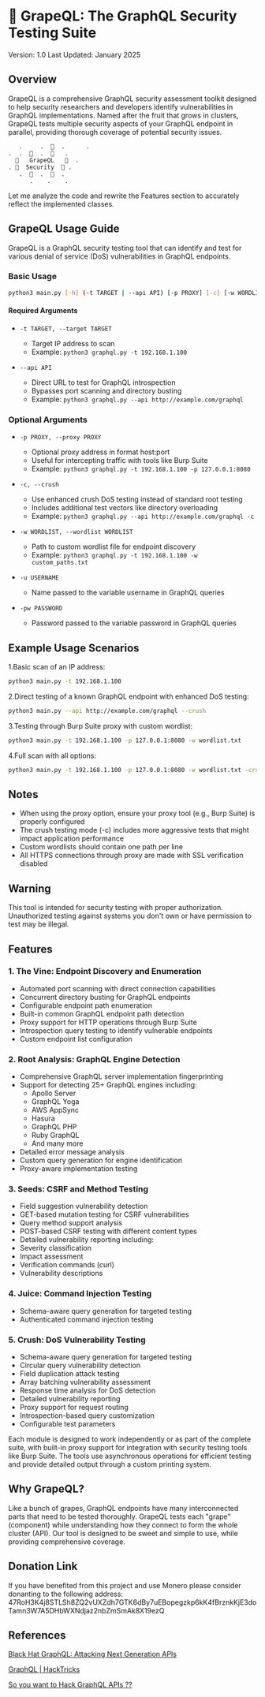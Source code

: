 # 🍇 GrapeQL: The GraphQL Security Testing Suite

Version: 1.0
Last Updated: January 2025

## Overview

GrapeQL is a comprehensive GraphQL security assessment toolkit designed to help security researchers and developers identify vulnerabilities in GraphQL implementations. Named after the fruit that grows in clusters, GrapeQL tests multiple security aspects of your GraphQL endpoint in parallel, providing thorough coverage of potential security issues.

```ascii
   .     .  🍇  .      .
.  .  🍇  .  🍇   .    
  🍇   GrapeQL   🍇  .  
. 🍇  Security  🍇 .   
   .  🍇  .  🍇  .     
      .    .    .      
```

Let me analyze the code and rewrite the Features section to accurately reflect the implemented classes.

## GrapeQL Usage Guide

GrapeQL is a GraphQL security testing tool that can identify and test for various denial of service (DoS) vulnerabilities in GraphQL endpoints.

### Basic Usage

```bash
python3 main.py [-h] (-t TARGET | --api API) [-p PROXY] [-c] [-w WORDLIST]
```

#### Required Arguments

- `-t TARGET, --target TARGET`
  - Target IP address to scan
  - Example: `python3 graphql.py -t 192.168.1.100`

- `--api API`
  - Direct URL to test for GraphQL introspection
  - Bypasses port scanning and directory busting
  - Example: `python3 graphql.py --api http://example.com/graphql`

### Optional Arguments

- `-p PROXY, --proxy PROXY`
  - Optional proxy address in format host:port
  - Useful for intercepting traffic with tools like Burp Suite
  - Example: `python3 graphql.py -t 192.168.1.100 -p 127.0.0.1:8080`

- `-c, --crush`
  - Use enhanced crush DoS testing instead of standard root testing
  - Includes additional test vectors like directory overloading
  - Example: `python3 graphql.py --api http://example.com/graphql -c`

- `-w WORDLIST, --wordlist WORDLIST`
  - Path to custom wordlist file for endpoint discovery
  - Example: `python3 graphql.py -t 192.168.1.100 -w custom_paths.txt`

- `-u USERNAME`
  - Name passed to the variable username in GraphQL queries

- `-pw PASSWORD`
  - Password passed to the variable password in GraphQL queries


## Example Usage Scenarios

1.Basic scan of an IP address:

```bash
python3 main.py -t 192.168.1.100
```

2.Direct testing of a known GraphQL endpoint with enhanced DoS testing:

```bash
python3 main.py --api http://example.com/graphql --crush
```

3.Testing through Burp Suite proxy with custom wordlist:

```bash
python3 main.py -t 192.168.1.100 -p 127.0.0.1:8080 -w wordlist.txt
```

4.Full scan with all options:

```bash
python3 main.py -t 192.168.1.100 -p 127.0.0.1:8080 -w wordlist.txt -crush -u admin -pw changeme
```

## Notes

- When using the proxy option, ensure your proxy tool (e.g., Burp Suite) is properly configured
- The crush testing mode (-c) includes more aggressive tests that might impact application performance
- Custom wordlists should contain one path per line
- All HTTPS connections through proxy are made with SSL verification disabled

## Warning

This tool is intended for security testing with proper authorization. Unauthorized testing against systems you don't own or have permission to test may be illegal.

## Features

### 1. The Vine: Endpoint Discovery and Enumeration

- Automated port scanning with direct connection capabilities
- Concurrent directory busting for GraphQL endpoints
- Configurable endpoint path enumeration
- Built-in common GraphQL endpoint path detection
- Proxy support for HTTP operations through Burp Suite
- Introspection query testing to identify vulnerable endpoints
- Custom endpoint list configuration

### 2. Root Analysis: GraphQL Engine Detection

- Comprehensive GraphQL server implementation fingerprinting
- Support for detecting 25+ GraphQL engines including:
  - Apollo Server
  - GraphQL Yoga
  - AWS AppSync
  - Hasura
  - GraphQL PHP
  - Ruby GraphQL
  - And many more
- Detailed error message analysis
- Custom query generation for engine identification
- Proxy-aware implementation testing

### 3. Seeds: CSRF and Method Testing

- Field suggestion vulnerability detection
- GET-based mutation testing for CSRF vulnerabilities
- Query method support analysis
- POST-based CSRF testing with different content types
- Detailed vulnerability reporting including:
- Severity classification
- Impact assessment
- Verification commands (curl)
- Vulnerability descriptions

### 4. Juice: Command Injection Testing

- Schema-aware query generation for targeted testing
- Authenticated command injection testing

### 5. Crush: DoS Vulnerability Testing

- Schema-aware query generation for targeted testing
- Circular query vulnerability detection
- Field duplication attack testing
- Array batching vulnerability assessment
- Response time analysis for DoS detection
- Detailed vulnerability reporting
- Proxy support for request routing
- Introspection-based query customization
- Configurable test parameters

Each module is designed to work independently or as part of the complete suite, with built-in proxy support for integration with security testing tools like Burp Suite. The tools use asynchronous operations for efficient testing and provide detailed output through a custom printing system.

## Why GrapeQL?

Like a bunch of grapes, GraphQL endpoints have many interconnected parts that need to be tested thoroughly. GrapeQL tests each "grape" (component) while understanding how they connect to form the whole cluster (API). Our tool is designed to be sweet and simple to use, while providing comprehensive coverage.

## Donation Link

If you have benefited from this project and use Monero please consider donanting to the following address:
47RoH3K4j8STLSh8ZQ2vUXZdh7GTK6dBy7uEBopegzkp6kK4fBrznkKjE3doTamn3W7A5DHbWXNdjaz2nbZmSmAk8X19ezQ

## References

[Black Hat GraphQL: Attacking Next Generation APIs](https://www.amazon.ca/Black-Hat-GraphQL-Attacking-Generation/dp/1718502842/ref=sr_1_1?crid=2RWOVMS6ZU37K&dib=eyJ2IjoiMSJ9.zi2F-G8cD7sWGnrOzCNkvFjddnK2D59sNLYKIZ8QJK9V3QbeUo7VBlnzXEGX82jYpv1QMXAC0C_4kj4Y0MXiv3KNl53mvu7qPjJQBM0vOWgc_1Et6Jl2-P6wzubxEb1GsrPwYrpP90ANX0YhXvach8Opmb4sAG5QinlPdH111nP77cxVKPXKbnbNoWtRaF8EqDISUcmgWQncANYpzbCxe3s2_wcco0jgqCC0t5JwLcenRfLWpBZIsYPOc4ze_V7WhN2NRitIJhcRcHeD1WSjkDF6oR82x8ICn5IRe6fcyFk.bieYcTT6FhT1u0tO01xkxQlbB9LSAxe6PJE-MkhLcUM&dib_tag=se&keywords=black+hat+graphql&qid=1729479754&sprefix=blackhat+gra%2Caps%2C237&sr=8-1)

[GraphQL | HackTricks](https://book.hacktricks.xyz/network-services-pentesting/pentesting-web/graphql)

[So you want to Hack GraphQL APIs ??](https://www.youtube.com/watch?v=OOztEJu0Vts)
